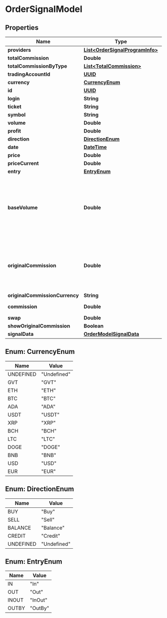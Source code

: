 
# OrderSignalModel

## Properties
Name | Type | Description | Notes
------------ | ------------- | ------------- | -------------
**providers** | [**List&lt;OrderSignalProgramInfo&gt;**](OrderSignalProgramInfo.md) |  |  [optional]
**totalCommission** | **Double** |  |  [optional]
**totalCommissionByType** | [**List&lt;TotalCommission&gt;**](TotalCommission.md) |  |  [optional]
**tradingAccountId** | [**UUID**](UUID.md) |  |  [optional]
**currency** | [**CurrencyEnum**](#CurrencyEnum) |  |  [optional]
**id** | [**UUID**](UUID.md) |  |  [optional]
**login** | **String** |  |  [optional]
**ticket** | **String** |  |  [optional]
**symbol** | **String** |  |  [optional]
**volume** | **Double** |  |  [optional]
**profit** | **Double** |  |  [optional]
**direction** | [**DirectionEnum**](#DirectionEnum) |  |  [optional]
**date** | [**DateTime**](DateTime.md) |  |  [optional]
**price** | **Double** |  |  [optional]
**priceCurrent** | **Double** |  |  [optional]
**entry** | [**EntryEnum**](#EntryEnum) |  |  [optional]
**baseVolume** | **Double** | Volume in account currency. Only filled when trade have zero commission (for paying fees with GVT) |  [optional]
**originalCommission** | **Double** | Huobi: sell - quote currency (right), buy - base symbol currency (left) |  [optional]
**originalCommissionCurrency** | **String** |  |  [optional]
**commission** | **Double** | In account currency |  [optional]
**swap** | **Double** |  |  [optional]
**showOriginalCommission** | **Boolean** |  |  [optional]
**signalData** | [**OrderModelSignalData**](OrderModelSignalData.md) | For signals |  [optional]


<a name="CurrencyEnum"></a>
## Enum: CurrencyEnum
Name | Value
---- | -----
UNDEFINED | &quot;Undefined&quot;
GVT | &quot;GVT&quot;
ETH | &quot;ETH&quot;
BTC | &quot;BTC&quot;
ADA | &quot;ADA&quot;
USDT | &quot;USDT&quot;
XRP | &quot;XRP&quot;
BCH | &quot;BCH&quot;
LTC | &quot;LTC&quot;
DOGE | &quot;DOGE&quot;
BNB | &quot;BNB&quot;
USD | &quot;USD&quot;
EUR | &quot;EUR&quot;


<a name="DirectionEnum"></a>
## Enum: DirectionEnum
Name | Value
---- | -----
BUY | &quot;Buy&quot;
SELL | &quot;Sell&quot;
BALANCE | &quot;Balance&quot;
CREDIT | &quot;Credit&quot;
UNDEFINED | &quot;Undefined&quot;


<a name="EntryEnum"></a>
## Enum: EntryEnum
Name | Value
---- | -----
IN | &quot;In&quot;
OUT | &quot;Out&quot;
INOUT | &quot;InOut&quot;
OUTBY | &quot;OutBy&quot;



